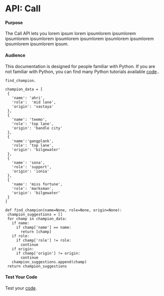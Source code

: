 API: Call
=================

#### Purpose 
The Call API lets you lorem ipsum lorem ipsumlorem ipsumlorem ipsumlorem ipsumlorem ipsumlorem ipsumlorem ipsumlorem ipsumlorem ipsumlorem ipsumlorem ipsum.
#### Audience 
This documentation is designed for people familiar with Python. If you are not familiar with Python, you can find many Python tutorials available  <a href="https://towardsdatascience.com/how-to-use-riot-api-with-python-b93be82dbbd6" title="Riot Games API How To">code</a>..

```
find_champion.

champion_data = [
 {
   'name': 'ahri',
   'role':  'mid lane',
   'origin': 'vastaya'
 },
 {
   'name': 'teemo',
   'role': 'top lane',
   'origin': 'bandle city'
 },
 {
   'name':'gangplank',
   'role': 'top lane',
   'origin': 'bilgewater'
 },
 {
   'name': 'sona',
   'role': 'support',
   'origin': 'ionia'
 },
 {
   'name': 'miss fortune',
   'role': 'marksman',
   'origin': 'bilgewater'
 }
]

def find_champion(name=None, role=None, origin=None):
 champion_suggestions = []
 for champ in champion_data:
   if name:
     if champ['name'] == name:
       return [champ]
   if role:
     if champ['role'] != role:
       continue
   if origin:
     if champ['origin'] != origin:
       continue
   champion_suggestions.append(champ)
 return champion_suggestions
```
#### Test Your Code
Test your <a href="https://extendsclass.com/python.html" title="Python Tester">code</a>.
